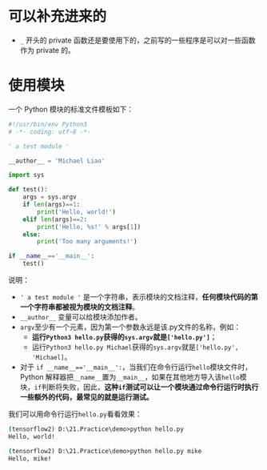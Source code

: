 
# 可以补充进来的

- `_` 开头的 private 函数还是要使用下的，之前写的一些程序是可以对一些函数作为 private 的。


# 使用模块


一个 Python 模块的标准文件模板如下：

```py
#!/usr/bin/env Python3
# -*- coding: utf-8 -*-

' a test module '

__author__ = 'Michael Liao'

import sys

def test():
    args = sys.argv
    if len(args)==1:
        print('Hello, world!')
    elif len(args)==2:
        print('Hello, %s!' % args[1])
    else:
        print('Too many arguments!')

if __name__=='__main__':
    test()
```

说明：

- `' a test module '` 是一个字符串，表示模块的文档注释，**任何模块代码的第一个字符串都被视为模块的文档注释**。
- `__author__` 变量可以给模块添加作者。
- `argv`至少有一个元素，因为第一个参数永远是该.py文件的名称，例如：
    - **运行`Python3 hello.py`获得的`sys.argv`就是`['hello.py']`**；
    - 运行`Python3 hello.py Michael`获得的`sys.argv`就是`['hello.py', 'Michael]`。
- 对于 `if __name__=='__main__':`，当我们在命令行运行`hello`模块文件时，Python 解释器把`__name__`置为`__main__`，如果在其他地方导入该`hello`模块，`if`判断将失败，因此，**这种`if`测试可以让一个模块通过命令行运行时执行一些额外的代码，最常见的就是运行测试。**

我们可以用命令行运行`hello.py`看看效果：

```cmd
(tensorflow2) D:\21.Practice\demo>python hello.py
Hello, world!

(tensorflow2) D:\21.Practice\demo>python hello.py mike
Hello, mike!
```
